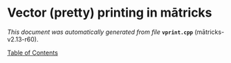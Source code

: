 
# Vector (pretty) printing in mātricks
_This document was automatically generated from file_ **`vprint.cpp`** (mātricks-v2.13-r60).


[Table of Contents](README.md)
